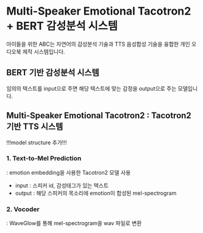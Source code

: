 Multi-Speaker Emotional Tacotron2 + BERT 감성분석 시스템
=====

아이들을 위한 ABC는 자연어의 감성분석 기술과 TTS 음성합성 기술을 융합한 개인 오디오북 제작 시스템입니다.   



BERT 기반 감성분석 시스템
-----
임의의 텍스트를 input으로 주면 해당 텍스트에 맞는 감정을 output으로 주는 모델입니다.

Multi-Speaker Emotional Tacotron2 : Tacotron2 기반 TTS 시스템
-----
!!!model structure 추가!!!

### 1. Text-to-Mel Prediction
: emotion embedding을 사용한 Tacotron2 모델 사용   

- input : 스피커 id, 감성태그가 있는 텍스트   
- output : 해당 스피커의 목소리에 emotion이 합성된 mel-spectrogram   

### 2. Vocoder
: WaveGlow를 통해 mel-spectrogram을 wav 파일로 변환

